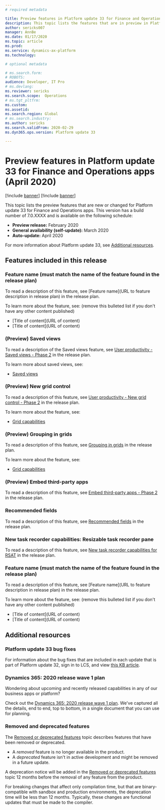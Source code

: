 ```yaml
---
# required metadata

title: Preview features in Platform update 33 for Finance and Operations apps (April 2020)
description: This topic lists the features that are in preview in Platform update 33 for Finance and Operations apps. 
author: sericks007
manager: AnnBe
ms.date: 01/17/2020
ms.topic: article
ms.prod: 
ms.service: dynamics-ax-platform
ms.technology: 

# optional metadata

# ms.search.form: 
# ROBOTS: 
audience: Developer, IT Pro
# ms.devlang: 
ms.reviewer: sericks
ms.search.scope:  Operations
# ms.tgt_pltfrm: 
ms.custom: 
ms.assetid:
ms.search.region: Global
# ms.search.industry: 
ms.author: sericks
ms.search.validFrom: 2020-02-29
ms.dyn365.ops.version: Platform update 33

---
```

# Preview features in Platform update 33 for Finance and Operations apps (April 2020)

[!include [banner](../includes/banner.md)]
[!include [banner](../includes/preview-banner.md)]

This topic lists the preview features that are new or changed for Platform update 33 for Finance and Operations apps. This version has a build number of 7.0.XXXX and is available on the following schedule:

- **Preview release:** February 2020
- **General availability (self-update):** March 2020
- **Auto-update:** April 2020

For more information about Platform update 33, see [Additional resources](whats-new-platform-update-32.md#additional-resources).

## Features included in this release

### Feature name (must match the name of the feature found in the release plan)
To read a description of this feature, see [Feature name](URL to feature description in release plan) in the release plan.

To learn more about the feature, see: (remove this bulleted list if you don't have any other content published)
- [Title of content](URL of content)
- [Title of content](URL of content)

### (Preview) Saved views
To read a description of the Saved views feature, see [User productivity - Saved views - Phase 2](https://successhub.crm.dynamics.com/main.aspx?appid=0fe9f79a-a1f6-4064-af95-ded6c5e7bd5c&pagetype=entityrecord&etn=rn_releasenote&id=abfdf192-d91d-ea11-a811-000d3a8f0f1e) in the release plan.  

To learn more about saved views, see: 
- [Saved views](https://docs.microsoft.com/en-us/dynamics365/fin-ops-core/fin-ops/get-started/saved-views)

### (Preview) New grid control 
To read a description of this feature, see [User productivity - New grid control - Phase 2](https://successhub.crm.dynamics.com/main.aspx?appid=0fe9f79a-a1f6-4064-af95-ded6c5e7bd5c&pagetype=entityrecord&etn=rn_releasenote&id=ebd342bc-d91d-ea11-a811-000d3a8f0f1e) in the release plan.

To learn more about the feature, see: 
- [Grid capabilities](https://github.com/MicrosoftDocs/Dynamics-365-Operations/blob/jasongre-update33/articles/fin-ops-core/fin-ops/get-started/grid-capabilities.md)

### (Preview) Grouping in grids 
To read a description of this feature, see [Grouping in grids](https://successhub.crm.dynamics.com/main.aspx?appid=0fe9f79a-a1f6-4064-af95-ded6c5e7bd5c&pagetype=entityrecord&etn=rn_releasenote&id=bc751b0a-83ca-e911-a96a-000d3a4f36ce) in the release plan.

To learn more about the feature, see: 
- [Grid capabilities](https://github.com/MicrosoftDocs/Dynamics-365-Operations/blob/jasongre-update33/articles/fin-ops-core/fin-ops/get-started/grid-capabilities.md)

### (Preview) Embed third-party apps  
To read a description of this feature, see [Embed third-party apps - Phase 2](https://successhub.crm.dynamics.com/main.aspx?appid=0fe9f79a-a1f6-4064-af95-ded6c5e7bd5c&pagetype=entityrecord&etn=rn_releasenote&id=ec26b6a7-db1d-ea11-a811-000d3a8f0f1e) in the release plan.

### Recommended fields
To read a description of this feature, see [Recommended fields](https://successhub.crm.dynamics.com/main.aspx?appid=0fe9f79a-a1f6-4064-af95-ded6c5e7bd5c&pagetype=entityrecord&etn=rn_releasenote&id=7bf28e3b-84ca-e911-a96a-000d3a4f36ce) in the release plan.


### New task recorder capabilities: Resizable task recorder pane 
To read a description of this feature, see [New task recorder capabilities for RSAT](https://successhub.crm.dynamics.com/main.aspx?appid=0fe9f79a-a1f6-4064-af95-ded6c5e7bd5c&pagetype=entityrecord&etn=rn_releasenote&id=2f825ba0-84ca-e911-a96a-000d3a4f36ce) in the release plan.

### Feature name (must match the name of the feature found in the release plan)
To read a description of this feature, see [Feature name](URL to feature description in release plan) in the release plan.

To learn more about the feature, see: (remove this bulleted list if you don't have any other content published)
- [Title of content](URL of content)
- [Title of content](URL of content)

## Additional resources

### Platform update 33 bug fixes

For information about the bug fixes that are included in each update that is part of Platform update 32, sign in to LCS, and view [this KB article](https://fix.lcs.dynamics.com/Issue/Details?bugId=400369&dbType=3&qc=30ab94ba46d00083bda800e9a50600fa1fdf63a47c33e8e83f74774b6d245f27).

### Dynamics 365: 2020 release wave 1 plan

Wondering about upcoming and recently released capabilities in any of our business apps or platform?

Check out the [Dynamics 365: 2020 release wave 1 plan](https://docs.microsoft.com/dynamics365-release-plan). We've captured all the details, end to end, top to bottom, in a single document that you can use for planning.

### Removed and deprecated features

The [Removed or deprecated features](../../dev-itpro/migration-upgrade/deprecated-features.md) topic describes features that have been removed or deprecated.

- A *removed* feature is no longer available in the product.
- A *deprecated* feature isn't in active development and might be removed in a future update.

A deprecation notice will be added in the [Removed or deprecated features](../../dev-itpro/migration-upgrade/deprecated-features.md) topic 12 months before the removal of any feature from the product.

For breaking changes that affect only compilation time, but that are binary-compatible with sandbox and production environments, the deprecation time will be less than 12 months. Typically, these changes are functional updates that must be made to the compiler.
